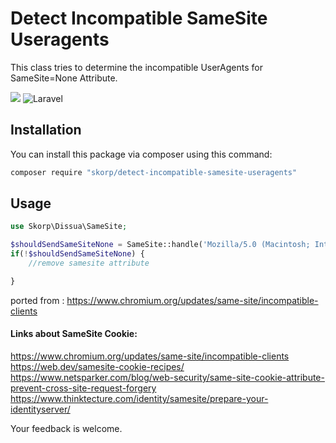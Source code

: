 # Detect Incompatible SameSite Useragents

This class tries to determine the incompatible UserAgents for SameSite=None Attribute.


<a href="https://github.com/skorp/laravel-samesite-incompatible-clients/blob/master/LICENSE"><img src="https://img.shields.io/github/license/skorp/detect-incompatible-samesite-useragents"></a> 
![Laravel](https://github.com/skorp/detect-incompatible-samesite-useragents/workflows/tests/badge.svg)

## Installation 

You can install this package via composer using this command:

```bash
composer require "skorp/detect-incompatible-samesite-useragents"
```

## Usage
```php
use Skorp\Dissua\SameSite;

$shouldSendSameSiteNone = SameSite::handle('Mozilla/5.0 (Macintosh; Intel Mac OS X 10_14_5) AppleWebKit/537.36 (KHTML, like Gecko) Chrome/79.0.3945.130');
if(!$shouldSendSameSiteNone) {
    //remove samesite attribute

}
```
ported from : https://www.chromium.org/updates/same-site/incompatible-clients

#### Links about SameSite Cookie:
https://www.chromium.org/updates/same-site/incompatible-clients<br>
https://web.dev/samesite-cookie-recipes/<br>
https://www.netsparker.com/blog/web-security/same-site-cookie-attribute-prevent-cross-site-request-forgery<br>
https://www.thinktecture.com/identity/samesite/prepare-your-identityserver/

Your feedback is welcome.